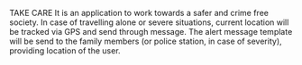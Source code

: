 TAKE CARE
It is an application to work towards a safer and crime free society. In case of travelling alone or severe situations, current location will be tracked via GPS and send through message. The alert message template will be send to the family members (or police station, in case of severity), providing location of the user.
